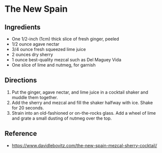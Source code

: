 # The New Spain

## Ingredients
* One 1/2-inch (1cm) thick slice of fresh ginger, peeled
* 1/2 ounce agave nectar
* 3/4 ounce fresh squeezed lime juice
* 2 ounces dry sherry
* 1 ounce best-quality mezcal such as Del Maguey Vida
* One slice of lime and nutmeg, for garnish

## Directions
1. Put the ginger, agave nectar, and lime juice in a cocktail shaker and muddle them together.
2. Add the sherry and mezcal and fill the shaker halfway with ice. Shake for 20 seconds.
3. Strain into an old-fashioned or on-the-rocks glass. Add a wheel of lime and grate a small dusting of nutmeg over the top.

## Reference
* https://www.davidlebovitz.com/the-new-spain-mezcal-sherry-cocktail/
